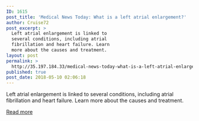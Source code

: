 ```yaml
---
ID: 1615
post_title: 'Medical News Today: What is a left atrial enlargement?'
author: Cruise72
post_excerpt: >
  Left atrial enlargement is linked to
  several conditions, including atrial
  fibrillation and heart failure. Learn
  more about the causes and treatment.
layout: post
permalink: >
  http://35.197.184.33/medical-news-today-what-is-a-left-atrial-enlargement/
published: true
post_date: 2018-05-10 02:06:18
---
```

Left atrial enlargement is linked to several conditions, including atrial fibrillation and heart failure. Learn more about the causes and treatment.

<a class="button purchase" style="white-space: nowrap;" href="https://www.medicalnewstoday.com/articles/321242.php" target="_blank" rel="nofollow noopener">Read more</a>